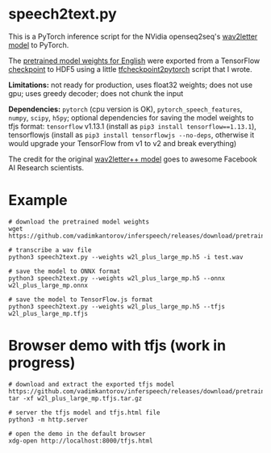 # speech2text.py
This is a PyTorch inference script for the NVidia openseq2seq's [wav2letter model](https://nvidia.github.io/OpenSeq2Seq/html/speech-recognition/wave2letter.html) to PyTorch. 

The [pretrained model weights for English](https://github.com/vadimkantorov/inferspeech/releases/download/pretrained/w2l_plus_large_mp.h5) were exported from a TensorFlow [checkpoint](https://nvidia.github.io/OpenSeq2Seq/html/speech-recognition/wave2letter.html#training) to HDF5 using a little [tfcheckpoint2pytorch](https://github.com/vadimkantorov/tfcheckpoint2pytorch) script that I wrote.

**Limitations:** not ready for production, uses float32 weights; does not use gpu; uses greedy decoder; does not chunk the input

**Dependencies:** `pytorch` (cpu version is OK), `pytorch_speech_features`, `numpy`, `scipy`, `h5py`; optional dependencies for saving the model weights to tfjs format: `tensorflow` v1.13.1 (install as `pip3 install tensorflow==1.13.1`), tensorflowjs (install as `pip3 install tensorflowjs --no-deps`, otherwise it would upgrade your TensorFlow from v1 to v2 and break everything)

The credit for the original [wav2letter++ model](https://arxiv.org/abs/1812.07625) goes to awesome Facebook AI Research scientists.

# Example
```shell
# download the pretrained model weights
wget https://github.com/vadimkantorov/inferspeech/releases/download/pretrained/w2l_plus_large_mp.h5

# transcribe a wav file
python3 speech2text.py --weights w2l_plus_large_mp.h5 -i test.wav

# save the model to ONNX format
python3 speech2text.py --weights w2l_plus_large_mp.h5 --onnx w2l_plus_large_mp.onnx

# save the model to TensorFlow.js format
python3 speech2text.py --weights w2l_plus_large_mp.h5 --tfjs w2l_plus_large_mp.tfjs
```

# Browser demo with tfjs (work in progress)
```shell
# download and extract the exported tfjs model
https://github.com/vadimkantorov/inferspeech/releases/download/pretrained/w2l_plus_large_mp.tfjs.tar.gz
tar -xf w2l_plus_large_mp.tfjs.tar.gz

# server the tfjs model and tfjs.html file
python3 -m http.server

# open the demo in the default browser
xdg-open http://localhost:8000/tfjs.html
```
